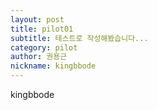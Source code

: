 ```yaml
---
layout: post
title: pilot01
subtitle: 테스트로 작성해봤습니다...
category: pilot
author: 권용근
nickname: kingbbode
---
```



kingbbode